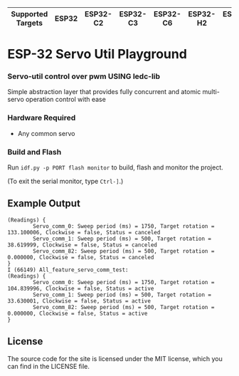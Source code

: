 | Supported Targets | ESP32 | ESP32-C2 | ESP32-C3 | ESP32-C6 | ESP32-H2 | ESP32-S2 | ESP32-S3 |
| ----------------- | ----- | -------- | -------- | -------- | -------- | -------- | -------- |

# ESP-32 Servo Util Playground

### Servo-util control over pwm USING ledc-lib
Simple abstraction layer that provides fully concurrent and atomic multi-servo operation control with ease

### Hardware Required

* Any common servo

### Build and Flash

Run `idf.py -p PORT flash monitor` to build, flash and monitor the project.

(To exit the serial monitor, type ``Ctrl-]``.)

## Example Output

```text
(Readings) { 
        Servo_comm_0: Sweep period (ms) = 1750, Target rotation = 133.100006, Clockwise = false, Status = canceled 
        Servo_comm_1: Sweep period (ms) = 500, Target rotation = 38.619999, Clockwise = false, Status = canceled 
        Servo_comm_82: Sweep period (ms) = 500, Target rotation = 0.000000, Clockwise = false, Status = canceled 
}
I (66149) All_feature_servo_comm_test: 
(Readings) { 
        Servo_comm_0: Sweep period (ms) = 1750, Target rotation = 104.839996, Clockwise = false, Status = active 
        Servo_comm_1: Sweep period (ms) = 500, Target rotation = 33.630001, Clockwise = false, Status = active 
        Servo_comm_82: Sweep period (ms) = 500, Target rotation = 0.000000, Clockwise = false, Status = active 
}
```
## License

The source code for the site is licensed under the MIT license, which you can find in the LICENSE file.
